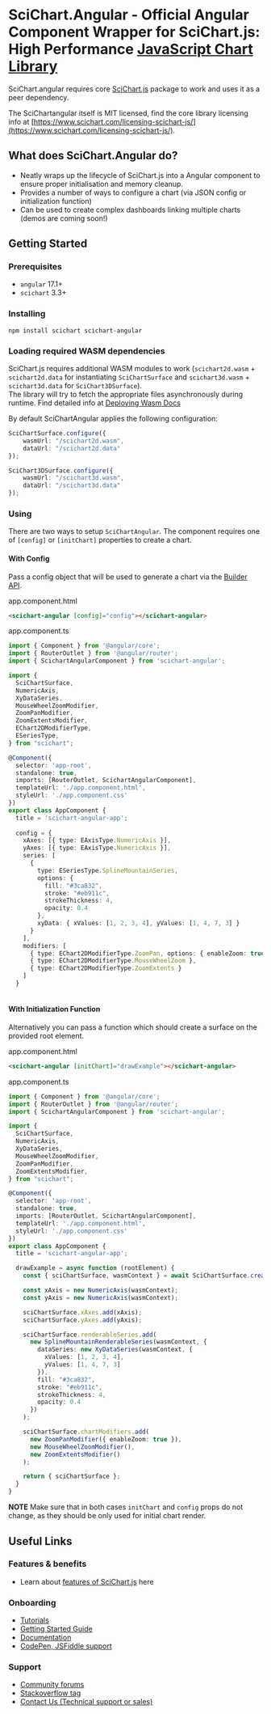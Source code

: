 # SciChart.Angular - Official Angular Component Wrapper for SciChart.js: High Performance [JavaScript Chart Library](https://www.scichart.com/javascript-chart-features)

SciChart.angular requires core [SciChart.js](https://www.npmjs.com/package/scichart) package to work and uses it as a peer dependency.

The SciChartangular itself is MIT licensed, find the core library licensing info at [https://www.scichart.com/licensing-scichart-js/](https://www.scichart.com/licensing-scichart-js/).

## What does SciChart.Angular do?

- Neatly wraps up the lifecycle of  SciChart.js into a Angular component to ensure proper initialisation and memory cleanup.
- Provides a number of ways to configure a chart (via JSON config or initialization function)
- Can be used to create complex dashboards linking multiple charts (demos are coming soon!)

## Getting Started

### Prerequisites

-   `angular` 17.1+
-   `scichart` 3.3+

### Installing

```
npm install scichart scichart-angular
```

### Loading required WASM dependencies

SciChart.js requires additional WASM modules to work (`scichart2d.wasm` + `scichart2d.data` for instantiating `SciChartSurface` and `scichart3d.wasm` + `scichart3d.data` for `SciChart3DSurface`).  
The library will try to fetch the appropriate files asynchronously during runtime.
Find detailed info at [Deploying Wasm Docs](https://www.scichart.com/documentation/js/current/Deploying%20Wasm%20or%20WebAssembly%20and%20Data%20Files%20with%20your%20app.html)

By default SciChartAngular applies the following configuration:

```typescript
SciChartSurface.configure({
    wasmUrl: "/scichart2d.wasm",
    dataUrl: "/scichart2d.data"
});

SciChart3DSurface.configure({
    wasmUrl: "/scichart3d.wasm",
    dataUrl: "/scichart3d.data"
});
```

### Using

There are two ways to setup `SciChartAngular`.
The component requires one of `[config]` or `[initChart]` properties to create a chart.

#### With Config

Pass a config object that will be used to generate a chart via the [Builder API](https://www.scichart.com/documentation/js/current/Intro%20to%20the%20Builder%20API.html).

app.component.html
```html
<scichart-angular [config]="config"></scichart-angular>
```

app.component.ts
```typescript
import { Component } from '@angular/core';
import { RouterOutlet } from '@angular/router';
import { ScichartAngularComponent } from 'scichart-angular';

import {
  SciChartSurface,
  NumericAxis,
  XyDataSeries,
  MouseWheelZoomModifier,
  ZoomPanModifier,
  ZoomExtentsModifier,
  EChart2DModifierType,
  ESeriesType,
} from "scichart";

@Component({
  selector: 'app-root',
  standalone: true,
  imports: [RouterOutlet, ScichartAngularComponent],
  templateUrl: './app.component.html',
  styleUrl: './app.component.css'
})
export class AppComponent {
  title = 'scichart-angular-app';
  
  config = {
    xAxes: [{ type: EAxisType.NumericAxis }],
    yAxes: [{ type: EAxisType.NumericAxis }],
    series: [
      {
        type: ESeriesType.SplineMountainSeries,
        options: {
          fill: "#3ca832",
          stroke: "#eb911c",
          strokeThickness: 4,
          opacity: 0.4
        },
        xyData: { xValues: [1, 2, 3, 4], yValues: [1, 4, 7, 3] }
      }
    ],
    modifiers: [
      { type: EChart2DModifierType.ZoomPan, options: { enableZoom: true } },
      { type: EChart2DModifierType.MouseWheelZoom },
      { type: EChart2DModifierType.ZoomExtents }
    ]
  }
  
```


#### With Initialization Function

Alternatively you can pass a function which should create a surface on the provided root element.

app.component.html
```html
<scichart-angular [initChart]="drawExample"></scichart-angular>
```

app.component.ts
```typescript
import { Component } from '@angular/core';
import { RouterOutlet } from '@angular/router';
import { ScichartAngularComponent } from 'scichart-angular';

import {
  SciChartSurface,
  NumericAxis,
  XyDataSeries,
  MouseWheelZoomModifier,
  ZoomPanModifier,
  ZoomExtentsModifier,
} from "scichart";

@Component({
  selector: 'app-root',
  standalone: true,
  imports: [RouterOutlet, ScichartAngularComponent],
  templateUrl: './app.component.html',
  styleUrl: './app.component.css'
})
export class AppComponent {
  title = 'scichart-angular-app';

  drawExample = async function (rootElement) {
    const { sciChartSurface, wasmContext } = await SciChartSurface.create(rootElement);

    const xAxis = new NumericAxis(wasmContext);
    const yAxis = new NumericAxis(wasmContext);

    sciChartSurface.xAxes.add(xAxis);
    sciChartSurface.yAxes.add(yAxis);

    sciChartSurface.renderableSeries.add(
      new SplineMountainRenderableSeries(wasmContext, {
        dataSeries: new XyDataSeries(wasmContext, {
          xValues: [1, 2, 3, 4],
          yValues: [1, 4, 7, 3]
        }),
        fill: "#3ca832",
        stroke: "#eb911c",
        strokeThickness: 4,
        opacity: 0.4
      })
    );

    sciChartSurface.chartModifiers.add(
      new ZoomPanModifier({ enableZoom: true }),
      new MouseWheelZoomModifier(),
      new ZoomExtentsModifier()
    );

    return { sciChartSurface };
  }
}

```

**NOTE** Make sure that in both cases `initChart` and `config` props do not change, as they should be only used for initial chart render.

## Useful Links

### Features & benefits

-   Learn about [features of SciChart.js](https://scichart.com/javascript-chart-features) here

### Onboarding

-   [Tutorials](https://www.scichart.com/documentation/js/current/webframe.html#Tutorial%2001%20-%20Setting%20up%20a%20Project%20with%20SciChart.js.html)
-   [Getting Started Guide](https://scichart.com/getting-started/scichart-javascript/)
-   [Documentation](https://www.scichart.com/documentation/js/current/webframe.html)
-   [CodePen, JSFiddle support](https://www.scichart.com/blog/codepen-codesandbox-and-jsfiddle-support-in-scichart-js/)

### Support

-   [Community forums](https://scichart.com/questions)
-   [Stackoverflow tag](https://stackoverflow.com/tags/scichart)
-   [Contact Us (Technical support or sales)](https://scichart.com/contact-us)

